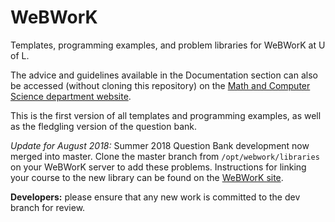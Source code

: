 # WeBWorK
Templates, programming examples, and problem libraries for WeBWorK at U of L.

The advice and guidelines available in the Documentation section can also be accessed (without cloning this repository) on the [Math and Computer Science department website](http://www.uleth.ca/artsci/math-computer-science/webwork).

This is the first version of all templates and programming examples, as well as the fledgling version of the question bank.

*Update for August 2018:* Summer 2018 Question Bank development now merged into master. Clone the master branch from `/opt/webwork/libraries` on your WeBWorK server to add these problems. Instructions for linking your course to the new library can be found on the [WeBWorK site](http://webwork.maa.org/wiki/Open_Problem_Library#.W4bTUJxMHRY).

**Developers:** please ensure that any new work is committed to the dev branch for review.
